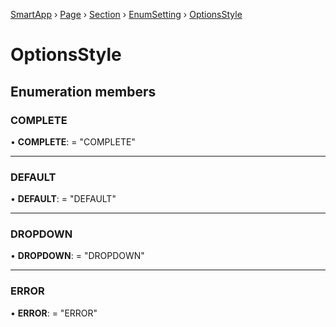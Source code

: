 [SmartApp](../classes/_smart_app_d_.smartapp.md) › [Page](../classes/_pages_page_d_.page.md) › [Section](../classes/_pages_section_d_.section.md) ›  [EnumSetting](_pages_enum_setting_d_.enumsetting.md) ›  [OptionsStyle](_pages_enum_setting_d_.optionsstyle.md)
# OptionsStyle
## Enumeration members
###  COMPLETE

• **COMPLETE**: = "COMPLETE"

___

###  DEFAULT

• **DEFAULT**: = "DEFAULT"

___

###  DROPDOWN

• **DROPDOWN**: = "DROPDOWN"

___

###  ERROR

• **ERROR**: = "ERROR"


